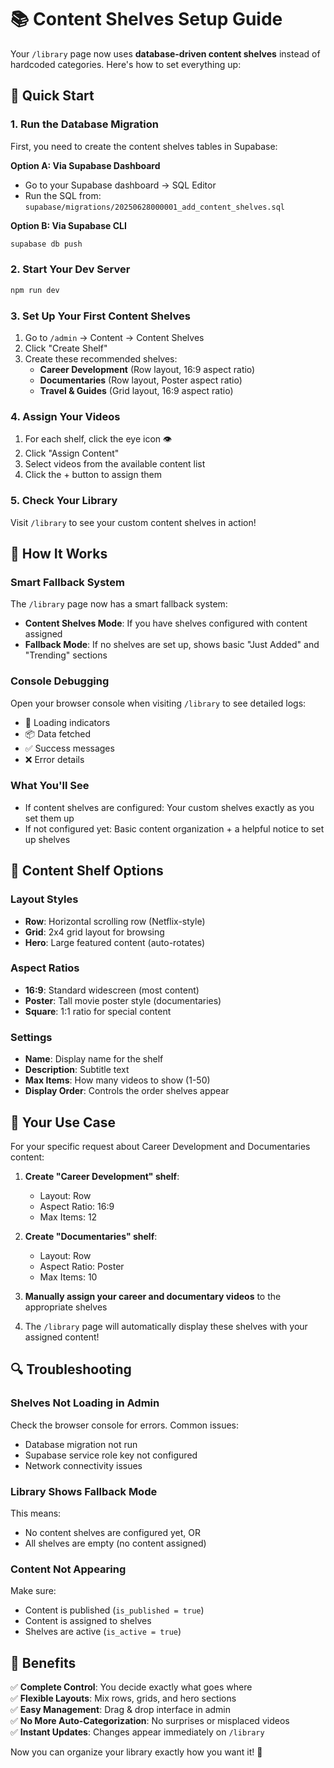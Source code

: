# 📚 Content Shelves Setup Guide

Your `/library` page now uses **database-driven content shelves** instead of hardcoded categories. Here's how to set everything up:

## 🚀 **Quick Start**

### 1. **Run the Database Migration**
First, you need to create the content shelves tables in Supabase:

**Option A: Via Supabase Dashboard**
- Go to your Supabase dashboard → SQL Editor
- Run the SQL from: `supabase/migrations/20250628000001_add_content_shelves.sql`

**Option B: Via Supabase CLI**
```bash
supabase db push
```

### 2. **Start Your Dev Server**
```bash
npm run dev
```

### 3. **Set Up Your First Content Shelves**
1. Go to `/admin` → Content → Content Shelves
2. Click "Create Shelf"
3. Create these recommended shelves:
   - **Career Development** (Row layout, 16:9 aspect ratio)
   - **Documentaries** (Row layout, Poster aspect ratio)
   - **Travel & Guides** (Grid layout, 16:9 aspect ratio)

### 4. **Assign Your Videos**
1. For each shelf, click the eye icon 👁️
2. Click "Assign Content"
3. Select videos from the available content list
4. Click the + button to assign them

### 5. **Check Your Library**
Visit `/library` to see your custom content shelves in action!

## 🔧 **How It Works**

### **Smart Fallback System**
The `/library` page now has a smart fallback system:

- **Content Shelves Mode**: If you have shelves configured with content assigned
- **Fallback Mode**: If no shelves are set up, shows basic "Just Added" and "Trending" sections

### **Console Debugging**
Open your browser console when visiting `/library` to see detailed logs:
- 🔄 Loading indicators
- 📦 Data fetched
- ✅ Success messages
- ❌ Error details

### **What You'll See**
- If content shelves are configured: Your custom shelves exactly as you set them up
- If not configured yet: Basic content organization + a helpful notice to set up shelves

## 📝 **Content Shelf Options**

### **Layout Styles**
- **Row**: Horizontal scrolling row (Netflix-style)
- **Grid**: 2x4 grid layout for browsing
- **Hero**: Large featured content (auto-rotates)

### **Aspect Ratios**
- **16:9**: Standard widescreen (most content)
- **Poster**: Tall movie poster style (documentaries)
- **Square**: 1:1 ratio for special content

### **Settings**
- **Name**: Display name for the shelf
- **Description**: Subtitle text
- **Max Items**: How many videos to show (1-50)
- **Display Order**: Controls the order shelves appear

## 🎯 **Your Use Case**

For your specific request about Career Development and Documentaries content:

1. **Create "Career Development" shelf**:
   - Layout: Row
   - Aspect Ratio: 16:9
   - Max Items: 12

2. **Create "Documentaries" shelf**:
   - Layout: Row  
   - Aspect Ratio: Poster
   - Max Items: 10

3. **Manually assign your career and documentary videos** to the appropriate shelves

4. The `/library` page will automatically display these shelves with your assigned content!

## 🔍 **Troubleshooting**

### **Shelves Not Loading in Admin**
Check the browser console for errors. Common issues:
- Database migration not run
- Supabase service role key not configured
- Network connectivity issues

### **Library Shows Fallback Mode**
This means:
- No content shelves are configured yet, OR
- All shelves are empty (no content assigned)

### **Content Not Appearing**
Make sure:
- Content is published (`is_published = true`)
- Content is assigned to shelves
- Shelves are active (`is_active = true`)

## 🎉 **Benefits**

✅ **Complete Control**: You decide exactly what goes where  
✅ **Flexible Layouts**: Mix rows, grids, and hero sections  
✅ **Easy Management**: Drag & drop interface in admin  
✅ **No More Auto-Categorization**: No surprises or misplaced videos  
✅ **Instant Updates**: Changes appear immediately on `/library`  

Now you can organize your library exactly how you want it! 🚀